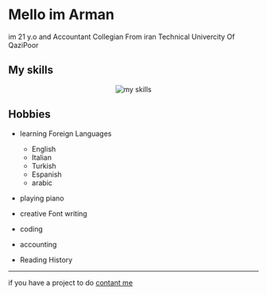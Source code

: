 # Mello im Arman

im 21 y.o and Accountant Collegian From iran
Technical Univercity Of QaziPoor

## My skills
<p align="center">
  <img src="https://skillicons.dev/icons?i=html,css,sass,gulp,js,php,mysql,git&perline=10" alt="my skills"/>
</p>

## Hobbies
- learning Foreign Languages
    - English
    - Italian
    - Turkish
    - Espanish
    - arabic

- playing piano
- creative Font writing
- coding
- accounting
- Reading History
---
if you have a project to do [contant me](mailto:parastooholding@gmail.com)
